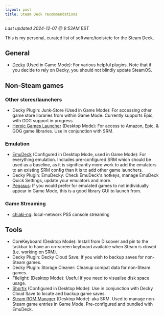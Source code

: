 ```yaml
---
layout: post
title: Steam Deck recommendations
---
```

*Last updated 2024-12-07 @ 9:53AM EST* 

This is my personal, curated list of software/tools/etc for the Steam Deck.

## General
* [Decky](https://decky.xyz) (Used in Game Mode): For various helpful plugins. Note that if you decide to rely on Decky, you should not blindly update SteamOS.

## Non-Steam games
### Other stores/launchers
* Decky Plugin: Junk-Store (Used in Game Mode): For accessing other game store libraries from within Game Mode. Currently supports Epic, with GOG support in progress.
* [Heroic Games Launcher](https://heroicgameslauncher.com) (Desktop Mode): For access to Amazon, Epic, & GOG game libraries. Use in conjunction with SRM.

### Emulation
* [EmuDeck](https://www.emudeck.com) (Configured in Desktop Mode, used in Game Mode): For everything emulation. Includes pre-configured SRM which should be used as a baseline, as it is significantly more work to add the emulators to an existing SRM config than it is to add other game launchers.
* Decky Plugin: EmuDecky: Check EmuDeck's hotkeys, manage EmuDeck Quick Settings, update your emulators and more.
* [Pegasus](https://pegasus-frontend.org): If you would prefer for emulated games to not individually appear in Game Mode, this is a good library GUI to launch from.


### Game Streaming
* [chiaki-ng](https://streetpea.github.io/chiaki-ng/): local-network PS5 console streaming

## Tools
* CoreKeyboard (Desktop Mode): Install from Discover and pin to the taskbar to have an on-screen keyboard available when Steam is closed (i.e. working on SRM).
* Decky Plugin: Decky Cloud Save: If you wish to backup saves for non-Steam games.
* Decky Plugin: Storage Cleaner: Cleanup compat data for non-Steam games.
* Filelight: (Desktop Mode): Useful if you need to visualise disk space usage.
* [Shortix](https://github.com/Jannomag/shortix) (Configured in Desktop Mode): Use in conjunction with Decky Cloud Save to locate and backup game saves.
* [Steam ROM Manager](https://steamgriddb.github.io/steam-rom-manager/) (Desktop Mode): aka SRM. Used to manage non-Steam game entries in Game Mode. Pre-configured and bundled with EmuDeck.